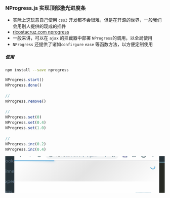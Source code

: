 ### NProgress.js 实现顶部激光进度条

* 实际上这玩意自己使用 `css3` 开发都不会很难，但是在开源的世界，一般我们会用别人提供的现成的插件
* [ricostacruz.com nprogress](http://ricostacruz.com/nprogress/)
* 一般来讲，可以在 `ajax` 的拦截器中部署 `NProgress`的调用，以全局使用
* `NProgress` 还提供了诸如`confirgure` `ease` 等函数方法，以方便定制使用

##### 使用

```bash
npm install --save nprogress
```

```js
NProgress.start()
NProgress.done()

//
NProgress.remove()

// 
NProgress.set(0)
NProgress.set(0.4)
NProgress.set(1.0)

// 
NProgress.inc(0.2)
NProgress.inc(0.4)
```

![img](../assets/2020063001.gif)

